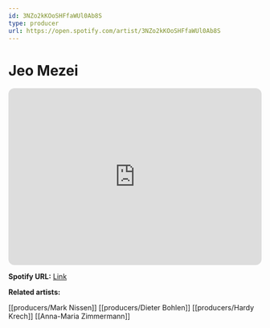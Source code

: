 ```yaml
---
id: 3NZo2kKOoSHFfaWUl0Ab8S
type: producer
url: https://open.spotify.com/artist/3NZo2kKOoSHFfaWUl0Ab8S
---
```

# Jeo Mezei

<iframe style="border-radius:12px" src="https://open.spotify.com/embed/artist/3NZo2kKOoSHFfaWUl0Ab8S" width="100%" height="352" frameBorder="0" allowfullscreen="" allow="autoplay; clipboard-write; encrypted-media; fullscreen; picture-in-picture" loading="lazy"></iframe>

**Spotify URL:** [Link](https://open.spotify.com/artist/3NZo2kKOoSHFfaWUl0Ab8S)

**Related artists:**

[[producers/Mark Nissen]]
[[producers/Dieter Bohlen]]
[[producers/Hardy Krech]]
[[Anna-Maria Zimmermann]]
